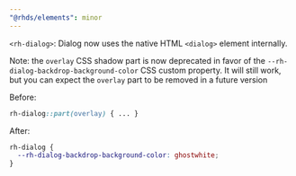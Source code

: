 ```yaml
---
"@rhds/elements": minor
---
```


`<rh-dialog>`: Dialog now uses the native HTML `<dialog>` element internally.

Note: the `overlay` CSS shadow part is now deprecated in favor of the `--rh-dialog-backdrop-background-color` CSS custom property.  It will still work, but you can expect the `overlay` part to be removed in a future version

Before:

```css
rh-dialog::part(overlay) { ... }
```

After:

```css
rh-dialog {
  --rh-dialog-backdrop-background-color: ghostwhite;
}
```
